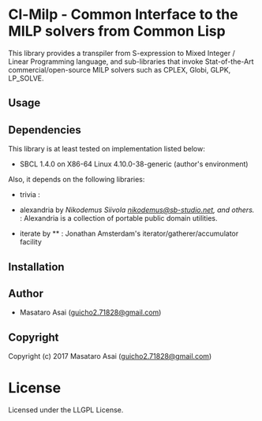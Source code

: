 
# Cl-Milp - Common Interface to the MILP solvers from Common Lisp

This library provides a transpiler from S-expression to
Mixed Integer / Linear Programming language,
and sub-libraries that invoke Stat-of-the-Art commercial/open-source MILP solvers
such as CPLEX, Globi, GLPK, LP_SOLVE.

## Usage


## Dependencies
This library is at least tested on implementation listed below:

+ SBCL 1.4.0 on X86-64 Linux 4.10.0-38-generic (author's environment)

Also, it depends on the following libraries:

+ trivia :
    
+ alexandria by *Nikodemus Siivola <nikodemus@sb-studio.net>, and others.* :
    Alexandria is a collection of portable public domain utilities.
+ iterate by ** :
    Jonathan Amsterdam's iterator/gatherer/accumulator facility

## Installation

## Author

* Masataro Asai (guicho2.71828@gmail.com)

## Copyright

Copyright (c) 2017 Masataro Asai (guicho2.71828@gmail.com)

# License

Licensed under the LLGPL License.


